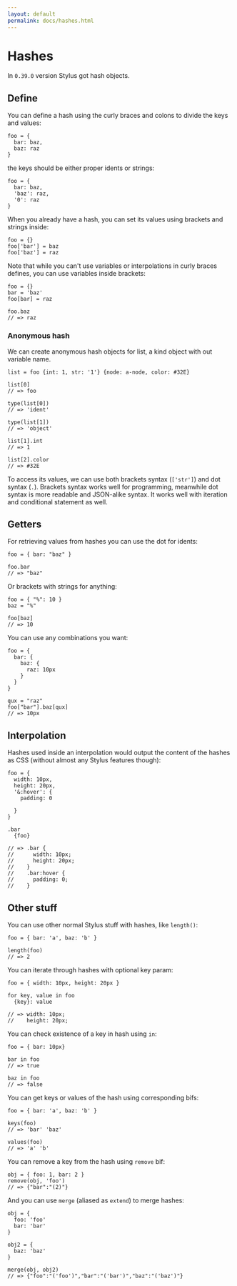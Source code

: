 ```yaml
---
layout: default
permalink: docs/hashes.html
---
```


# Hashes

In `0.39.0` version Stylus got hash objects.

## Define

You can define a hash using the curly braces and colons to divide the keys and values:

    foo = {
      bar: baz,
      baz: raz
    }

the keys should be either proper idents or strings:

    foo = {
      bar: baz,
      'baz': raz,
      '0': raz
    }

When you already have a hash, you can set its values using brackets and strings inside:

    foo = {}
    foo['bar'] = baz
    foo['baz'] = raz

Note that while you can't use variables or interpolations in curly braces defines, you can use variables inside brackets:

    foo = {}
    bar = 'baz'
    foo[bar] = raz
    
    foo.baz
    // => raz
    
### Anonymous hash

We can create anonymous hash objects for list, a kind object with out variable name.

    list = foo {int: 1, str: '1'} {node: a-node, color: #32E}

    list[0]
    // => foo
    
    type(list[0])
    // => 'ident'
    
    type(list[1])
    // => 'object'
    
    list[1].int
    // => 1
    
    list[2].color
    // => #32E
    
To access its values, we can use both brackets syntax (`['str']`) and dot syntax (`.`). Brackets syntax works well for programming, meanwhile dot syntax is more readable and JSON-alike syntax. It works well with iteration and conditional statement as well.

## Getters

For retrieving values from hashes you can use the dot for idents:

    foo = { bar: "baz" }

    foo.bar
    // => "baz"

Or brackets with strings for anything:

    foo = { "%": 10 }
    baz = "%"

    foo[baz]
    // => 10

You can use any combinations you want:

    foo = {
      bar: {
        baz: {
          raz: 10px
        }
      }
    }

    qux = "raz"
    foo["bar"].baz[qux]
    // => 10px

## Interpolation

Hashes used inside an interpolation would output the content of the hashes as CSS (without almost any Stylus features though):

    foo = {
      width: 10px,
      height: 20px,
      '&:hover': {
        padding: 0

      }
    }

    .bar
      {foo}

    // => .bar {
    //      width: 10px;
    //      height: 20px;
    //    }
    //    .bar:hover {
    //      padding: 0;
    //    }

## Other stuff

You can use other normal Stylus stuff with hashes, like `length()`:

    foo = { bar: 'a', baz: 'b' }

    length(foo)
    // => 2

You can iterate through hashes with optional key param:

    foo = { width: 10px, height: 20px }

    for key, value in foo
      {key}: value

    // => width: 10px;
    //    height: 20px;

You can check existence of a key in hash using `in`:

    foo = { bar: 10px}

    bar in foo
    // => true

    baz in foo
    // => false

You can get keys or values of the hash using corresponding bifs:

    foo = { bar: 'a', baz: 'b' }

    keys(foo)
    // => 'bar' 'baz'

    values(foo)
    // => 'a' 'b'

You can remove a key from the hash using `remove` bif:

    obj = { foo: 1, bar: 2 }
    remove(obj, 'foo')
    // => {"bar":"(2)"}

And you can use `merge` (aliased as `extend`) to merge hashes:

    obj = {
      foo: 'foo'
      bar: 'bar'
    }

    obj2 = {
      baz: 'baz'
    }

    merge(obj, obj2)
    // => {"foo":"('foo')","bar":"('bar')","baz":"('baz')"}
